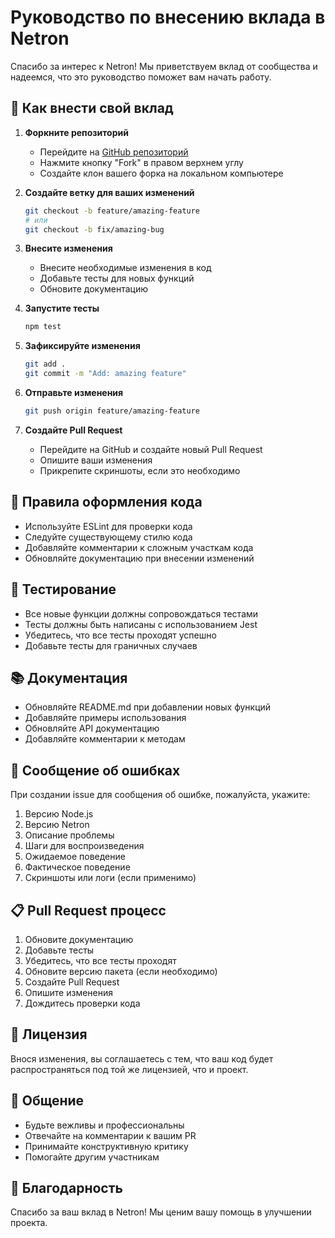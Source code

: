 # Руководство по внесению вклада в Netron

Спасибо за интерес к Netron! Мы приветствуем вклад от сообщества и надеемся, что это руководство поможет вам начать работу.

## 🚀 Как внести свой вклад

1. **Форкните репозиторий**
   - Перейдите на [GitHub репозиторий](https://github.com/kidoweb/Netron)
   - Нажмите кнопку "Fork" в правом верхнем углу
   - Создайте клон вашего форка на локальном компьютере

2. **Создайте ветку для ваших изменений**
   ```bash
   git checkout -b feature/amazing-feature
   # или
   git checkout -b fix/amazing-bug
   ```

3. **Внесите изменения**
   - Внесите необходимые изменения в код
   - Добавьте тесты для новых функций
   - Обновите документацию

4. **Запустите тесты**
   ```bash
   npm test
   ```

5. **Зафиксируйте изменения**
   ```bash
   git add .
   git commit -m "Add: amazing feature"
   ```

6. **Отправьте изменения**
   ```bash
   git push origin feature/amazing-feature
   ```

7. **Создайте Pull Request**
   - Перейдите на GitHub и создайте новый Pull Request
   - Опишите ваши изменения
   - Прикрепите скриншоты, если это необходимо

## 📝 Правила оформления кода

- Используйте ESLint для проверки кода
- Следуйте существующему стилю кода
- Добавляйте комментарии к сложным участкам кода
- Обновляйте документацию при внесении изменений

## 🧪 Тестирование

- Все новые функции должны сопровождаться тестами
- Тесты должны быть написаны с использованием Jest
- Убедитесь, что все тесты проходят успешно
- Добавьте тесты для граничных случаев

## 📚 Документация

- Обновляйте README.md при добавлении новых функций
- Добавляйте примеры использования
- Обновляйте API документацию
- Добавляйте комментарии к методам

## 🐛 Сообщение об ошибках

При создании issue для сообщения об ошибке, пожалуйста, укажите:

1. Версию Node.js
2. Версию Netron
3. Описание проблемы
4. Шаги для воспроизведения
5. Ожидаемое поведение
6. Фактическое поведение
7. Скриншоты или логи (если применимо)

## 📋 Pull Request процесс

1. Обновите документацию
2. Добавьте тесты
3. Убедитесь, что все тесты проходят
4. Обновите версию пакета (если необходимо)
5. Создайте Pull Request
6. Опишите изменения
7. Дождитесь проверки кода

## 📜 Лицензия

Внося изменения, вы соглашаетесь с тем, что ваш код будет распространяться под той же лицензией, что и проект.

## 🤝 Общение

- Будьте вежливы и профессиональны
- Отвечайте на комментарии к вашим PR
- Принимайте конструктивную критику
- Помогайте другим участникам

## 🙏 Благодарность

Спасибо за ваш вклад в Netron! Мы ценим вашу помощь в улучшении проекта. 